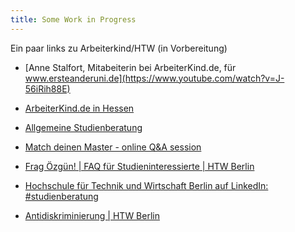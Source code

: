 ```yaml
---
title: Some Work in Progress
---
```


Ein paar links zu Arbeiterkind/HTW
(in Vorbereitung)

- [Anne Stalfort, Mitabeiterin bei ArbeiterKind.de, für www.ersteanderuni.de](https://www.youtube.com/watch?v=J-56iRih88E)
- [ArbeiterKind.de in Hessen](https://www.arbeiterkind.de/hessen)

- [Allgemeine Studienberatung](https://www.htw-berlin.de/einrichtungen/zentrale-referate/studienberatung-career-service/allgemeine-studienberatung/)
- [Match deinen Master - online Q&A session](https://events.htw-berlin.de/index.php?id=10079&no_cache=1)
- [Frag Özgün! | FAQ für Studieninteressierte | HTW Berlin](https://www.youtube.com/watch?v=ACp40J34imo)
- [Hochschule für Technik und Wirtschaft Berlin auf LinkedIn: \#studienberatung](https://www.linkedin.com/posts/htwberlin_studienberatung-activity-6934412768733237248-KSMk/?trk=public_profile_like_view&originalSubdomain=de)

- [Antidiskriminierung | HTW Berlin](https://www.htw-berlin.de/einrichtungen/zentrale-referate/gleichstellung-antidiskriminierung/antidiskriminierung/)